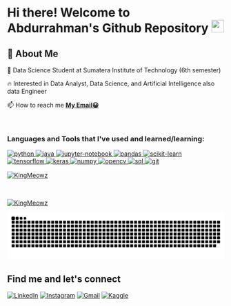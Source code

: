 # Hi there! Welcome to Abdurrahman's Github Repository <img src="https://media.giphy.com/media/hvRJCLFzcasrR4ia7z/giphy.gif" width="29px" height="29px">

## 🚀 About Me

<p align="left">
 🔭 Data Science Student at Sumatera Institute of Technology (6th semester)
</p> 
 <p align="left">
 🔥 Interested in Data Analyst, Data Science, and Artificial Intelligence also data Engineer 
</p>
<p align="left">
 📫 How to reach me <a href="mailto:kita.dev1905@gmail.com"><strong>My Email😀</strong></a>
</p>
<br>
<h3 align="left">Languages and Tools that I've used and learned/learning:</h3>
<p align="left">
    <a href="https://www.python.org" target="_blank" rel="noreferrer">
      <img
        src="https://img.shields.io/badge/python-black?style=for-the-badge&logo=python&logoColor=blue"
        alt="python"
        height="30"
      />
    </a>
    <a href="https://www.java.com/en/" target="_blank" rel="noreferrer">
      <img
        src="https://img.shields.io/badge/java-black.svg?style=for-the-badge&logo=java&logoColor=%23ED8B00"
        alt="java"
        height="30"
      />
    </a>
    <a href="https://jupyter.org/" target="_blank" rel="noreferrer">
      <img
        src="https://img.shields.io/badge/jupyter-black.svg?style=for-the-badge&logo=jupyter&logoColor=%23FA0F00"
        alt="jupyter-notebook"
        height="30"
      />
    </a>
    <a href="https://pandas.pydata.org/" target="_blank" rel="noreferrer">
      <img
        src="https://img.shields.io/badge/pandas-black.svg?style=for-the-badge&logo=pandas&logoColor=015BE5"
        alt="pandas"
        height="30"
      />
    </a>
    <a href="https://scikit-learn.org/stable/" target="_blank" rel="noreferrer">
      <img
        src="https://img.shields.io/badge/scikit--learn-black.svg?style=for-the-badge&logo=scikit-learn&logoColor=%23F7931E"
        alt="scikit-learn"
        height="30"
      />
    </a>
    <br>
    <a href="https://www.tensorflow.org/" target="_blank" rel="noreferrer">
      <img
        src="https://img.shields.io/badge/TensorFlow-black.svg?style=for-the-badge&logo=TensorFlow&logoColor=%23FF6F00"
        alt="tensorflow"
        height="30"
      />
    </a>
    <a href="https://keras.io/" target="_blank" rel="noreferrer">
      <img
        src="https://img.shields.io/badge/Keras-black.svg?style=for-the-badge&logo=Keras&logoColor=%23D00000"
        alt="keras"
        height="30"
      />
    </a>
    <a href="https://numpy.org/" target="_blank" rel="noreferrer">
      <img
        src="https://img.shields.io/badge/numpy-black.svg?style=for-the-badge&logo=numpy&logoColor=00B0B9"
        alt="numpy"
        height="30"
      />
    </a>
    <a href="https://opencv.org/" target="_blank" rel="noreferrer">
      <img
        src="https://img.shields.io/badge/opencv-black.svg?style=for-the-badge&logo=opencv&logoColor=%23DD0031"
        alt="opencv"
        height="30"
      />
    </a>
    <a href="https://www.sqlite.org/index.html" target="_blank" rel="noreferrer">
      <img
        src="https://img.shields.io/badge/sqlite-black.svg?style=for-the-badge&logo=sqlite&logoColor=0AC18E"
        alt="sql"
        height="30"
      />
    </a>
    <a href="https://git-scm.com/" target="_blank" rel="noreferrer">
      <img
        src="https://img.shields.io/badge/git-black.svg?style=for-the-badge&logo=git&logoColor=%23F05033"
        alt="git"
        height="30"
      />
    </a>
  </p>

<p align="left">
<a href="https://github.com/KingMeowz">
  <img align="center" src="https://github-readme-stats.vercel.app/api?username=KingMeowz&show_icons=true&theme=tokyonight" alt="KingMeowz" /></p>
<br />
<p align="left"><img align="center" src="https://github-readme-stats.vercel.app/api/top-langs?username=KingMeowz&show_icons=true&theme=tokyonight&layout=compact" alt="KingMeowz" /></p>
</a>
</p>

![Snake animation](https://raw.githubusercontent.com/Platane/snk/output/github-contribution-grid-snake.svg)

## Find me and let's connect 

<p>
  <a href="https://www.linkedin.com/in/abdurrahman-al-atsary/" target="_blank"><img alt="LinkedIn" src="https://img.shields.io/badge/linkedin-%230077B5.svg?&style=for-the-badge&logo=linkedin&logoColor=white" /></a>  
  <a href="https://www.instagram.com/rahmn_abdr/" target="_blank"><img alt="Instagram" src="https://img.shields.io/badge/instagram-%23E4405F.svg?&style=for-the-badge&logo=instagram&logoColor=white" /></a> 
  <a href="mailto:kita.dev1905@gmail.com" target="_blank"><img alt="Gmail" src="https://img.shields.io/badge/gmail-D14836?&style=for-the-badge&logo=gmail&logoColor=white"/></a> 
  <a href="https://www.kaggle.com/noxturnal" target="_blank"><img alt="Kaggle" src="https://img.shields.io/badge/Kaggle-035a7d?style=for-the-badge&logo=kaggle&logoColor=white" /></a>  
</p>
